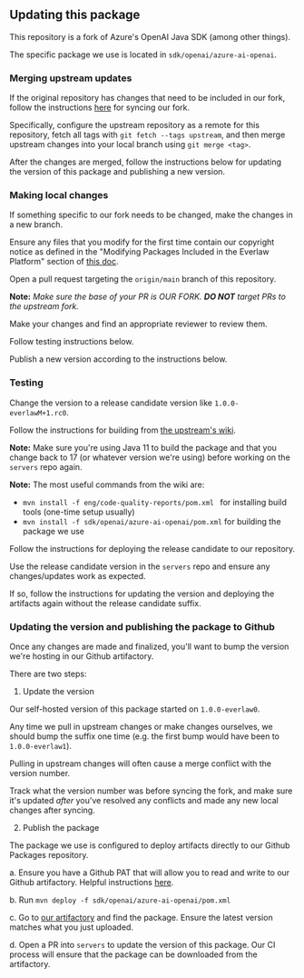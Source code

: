 ## Updating this package

This repository is a fork of Azure's OpenAI Java SDK (among other things).

The specific package we use is located in `sdk/openai/azure-ai-openai`.

### Merging upstream updates

If the original repository has changes that need to be included in our fork, follow the instructions [here](https://docs.github.com/en/pull-requests/collaborating-with-pull-requests/working-with-forks/syncing-a-fork) for syncing our fork.

Specifically, configure the upstream repository as a remote for this repository, fetch all tags with `git fetch --tags upstream`, and then merge upstream changes into your local branch using `git merge <tag>`.

After the changes are merged, follow the instructions below for updating the version of this package and publishing a new version.

### Making local changes

If something specific to our fork needs to be changed, make the changes in a new branch.

Ensure any files that you modify for the first time contain our copyright notice as defined in the "Modifying Packages Included in the Everlaw Platform" section of [this doc](https://drive.google.com/file/d/1Qio1Une8HvL7DZMjQMieljgpZ5rWpvwR/view).

Open a pull request targeting the `origin/main` branch of this repository.

**Note:** _Make sure the base of your PR is OUR FORK. **DO NOT** target PRs to the upstream fork._

Make your changes and find an appropriate reviewer to review them.

Follow testing instructions below.

Publish a new version according to the instructions below.

### Testing

Change the version to a release candidate version like `1.0.0-everlawM+1.rc0`.

Follow the instructions for building from [the upstream's wiki](https://github.com/Azure/azure-sdk-for-java/wiki/Building#pomclientxml-vs-pomdataxml).

**Note:** Make sure you're using Java 11 to build the package and that you change back to 17 (or whatever version we're using) before working on the `servers` repo again.

**Note:** The most useful commands from the wiki are:

 - `mvn install -f eng/code-quality-reports/pom.xml ` for installing build tools (one-time setup usually)
 - `mvn install -f sdk/openai/azure-ai-openai/pom.xml` for building the package we use

Follow the instructions for deploying the release candidate to our repository.

Use the release candidate version in the `servers` repo and ensure any changes/updates work as expected.

If so, follow the instructions for updating the version and deploying the artifacts again without the release candidate suffix.

### Updating the version and publishing the package to Github

Once any changes are made and finalized, you'll want to bump the version we're hosting in our Github artifactory.

There are two steps:

1. Update the version

Our self-hosted version of this package started on `1.0.0-everlaw0`.

Any time we pull in upstream changes or make changes ourselves, we should bump the suffix one time (e.g. the first bump would have been to `1.0.0-everlaw1`).

Pulling in upstream changes will often cause a merge conflict with the version number.

Track what the version number was before syncing the fork, and make sure it's updated _after_ you've resolved any conflicts and made any new local changes after syncing.

2. Publish the package

The package we use is configured to deploy artifacts directly to our Github Packages repository.

a. Ensure you have a Github PAT that will allow you to read and write to our Github artifactory. Helpful instructions [here](https://everlaw.atlassian.net/wiki/spaces/ENG/pages/403963963/Github+Packages).

b. Run `mvn deploy -f sdk/openai/azure-ai-openai/pom.xml`

c. Go to [our artifactory](https://github.com/orgs/Everlaw/packages?repo_name=servers) and find the package. Ensure the latest version matches what you just uploaded.

d. Open a PR into `servers` to update the version of this package. Our CI process will ensure that the package can be downloaded from the artifactory.
